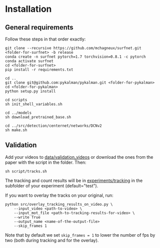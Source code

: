 # Installation 

## General requirements

Follow these steps in that order exactly:
```shell
git clone --recursive https://github.com/mchagneux/surfnet.git <folder-for-surfnet> -b release
conda create -n surfnet pytorch=1.7 torchvision=0.8.1 -c pytorch 
conda activate surfnet
cd <folder-for-surfnet>
pip install -r requirements.txt

cd ..
git clone git@github.com:pykalman/pykalman.git <folder-for-pykalman>
cd <folder-for-pykalman> 
python setup.py install

cd scripts 
sh init_shell_variables.sh

cd ../models 
sh download_pretrained_base.sh

cd ../src/detection/centernet/networks/DCNv2
sh make.sh
```
## Validation 

Add your videos to [data/validation_videos](data/validation_videos) or download the ones from the paper with the script in the folder. Then: 

```shell
sh script/tracks.sh
```
The tracking and count results will be in [experiments/tracking](experiments/tracking) in the subfolder of your experiment (default="test").

If you want to overlay the tracks on your original, run: 

```shell 
python src/overlay_tracking_results_on_video.py \
    --input_video <path-to-video> \
    --input_mot_file <path-to-tracking-results-for-video> \
    --write True 
    --output_name <name-of-the-output-file>
    --skip_frames 1
```

Note that by default we set `skip_frames = 1` to lower the number of fps by two (both during tracking and for the overlay).
